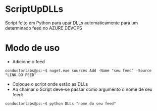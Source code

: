 # ScriptUpDLLs
Script feito em Python para upar DLLs automaticamente para um determinado feed no AZURE DEVOPS

# Modo de uso
* Adicione o feed

```console
conductorlabs@pc:~$ nuget.exe sources Add -Name "seu feed" -Source "LINK DO FEED"
```

* Coloque o script onde estão as DLLs
* Ao chamar o Script deve-se passar como argumento o nome de seu feed:

```console
conductorlabs@pc:~$ python DLLs "nome do seu feed"
```
